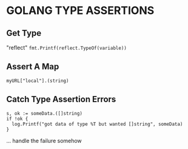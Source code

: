 # GOLANG TYPE ASSERTIONS

## Get Type
"reflect"
`fmt.Printf(reflect.TypeOf(variable))`

## Assert A Map
`myURL["local"].(string)`

## Catch Type Assertion Errors
```golang
s, ok := someData.([]string)
if !ok {
  log.Printf("got data of type %T but wanted []string", someData)
}
```
... handle the failure somehow
